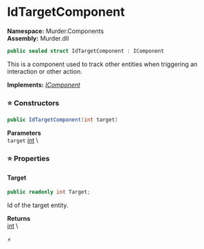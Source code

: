 # IdTargetComponent

**Namespace:** Murder.Components \
**Assembly:** Murder.dll

```csharp
public sealed struct IdTargetComponent : IComponent
```

This is a component used to track other entities when triggering an interaction or other
            action.

**Implements:** _[IComponent](../..//Bang/Components/IComponent.html)_

### ⭐ Constructors
```csharp
public IdTargetComponent(int target)
```

**Parameters** \
`target` [int](https://learn.microsoft.com/en-us/dotnet/api/System.Int32?view=net-7.0) \

### ⭐ Properties
#### Target
```csharp
public readonly int Target;
```

Id of the target entity.

**Returns** \
[int](https://learn.microsoft.com/en-us/dotnet/api/System.Int32?view=net-7.0) \


⚡